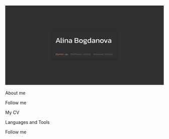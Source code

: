 ![Header](https://github.com/AlinaBogdanovaa/alinabogdanova/blob/main/assets/headerpic.svg)

About me

Follow me

My CV

Languages and Tools

Follow me